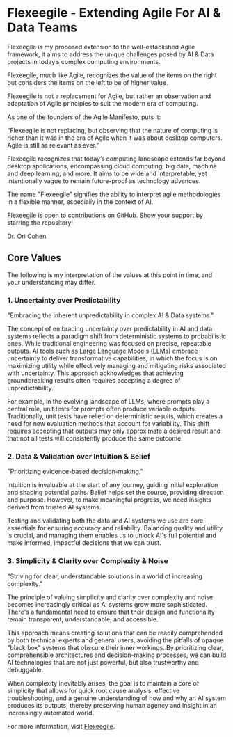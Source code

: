 # Flexeegile - Extending Agile For AI & Data Teams

Flexeegile is my proposed extension to the well-established Agile framework, it aims to address the unique challenges posed by AI & Data projects in today’s complex computing environments.

Flexeegile, much like Agile, recognizes the value of the items on the right but considers the items on the left to be of higher value.

Flexeegile is not a replacement for Agile, but rather an observation and adaptation of Agile principles to suit the modern era of computing. 

As one of the founders of the Agile Manifesto, puts it:

“Flexeegile is not replacing, but observing that the nature of computing is richer than it was in the era of Agile when it was about desktop computers. Agile is still as relevant as ever.”

Flexeegile recognizes that today’s computing landscape extends far beyond desktop applications, encompassing cloud computing, big data, machine and deep learning, and more. It aims to be wide and interpretable, yet intentionally vague to remain future-proof as technology advances.

The name "Flexeegile" signifies the ability to interpret agile methodologies in a flexible manner, especially in the context of AI.

Flexeegile is open to contributions on GitHub. Show your support by starring the repository!

Dr. Ori Cohen 

## Core Values

The following is my interpretation of the values at this point in time, and your understanding may differ.

### 1. Uncertainty over Predictability 
"Embracing the inherent unpredictability in complex AI & Data systems." 

The concept of embracing uncertainty over predictability in AI and data systems reflects a paradigm shift from deterministic systems to probabilistic ones. While traditional engineering was focused on precise, repeatable outputs. AI tools such as Large Language Models (LLMs) embrace uncertainty to deliver transformative capabilities, in which the focus is on maximizing utility while effectively managing and mitigating risks associated with uncertainty. This approach acknowledges that achieving groundbreaking results often requires accepting a degree of unpredictability.

For example, in the evolving landscape of LLMs, where prompts play a central role, unit tests for prompts often produce variable outputs. Traditionally, unit tests have relied on deterministic results, which creates a need for new evaluation methods that account for variability. This shift requires accepting that outputs may only approximate a desired result and that not all tests will consistently produce the same outcome.

### 2. Data & Validation over Intuition & Belief
"Prioritizing evidence-based decision-making."

Intuition is invaluable at the start of any journey, guiding initial exploration and shaping potential paths. Belief helps set the course, providing direction and purpose. However, to make meaningful progress, we need insights derived from trusted AI systems. 

Testing and validating both the data and AI systems we use are core essentials for ensuring accuracy and reliability. Balancing quality and utility is crucial, and managing them enables us to unlock AI's full potential and make informed, impactful decisions that we can trust.

### 3. Simplicity & Clarity over Complexity & Noise
"Striving for clear, understandable solutions in a world of increasing complexity."

The principle of valuing simplicity and clarity over complexity and noise becomes increasingly critical as AI systems grow more sophisticated. There's a fundamental need to ensure that their design and functionality remain transparent, understandable, and accessible. 

This approach means creating solutions that can be readily comprehended by both technical experts and general users, avoiding the pitfalls of opaque "black box" systems that obscure their inner workings. By prioritizing clear, comprehensible architectures and decision-making processes, we can build AI technologies that are not just powerful, but also trustworthy and debuggable. 

When complexity inevitably arises, the goal is to maintain a core of simplicity that allows for quick root cause analysis, effective troubleshooting, and a genuine understanding of how and why an AI system produces its outputs, thereby preserving human agency and insight in an increasingly automated world.

For more information, visit [Flexeegile](https://www.flexeegile.com/).
